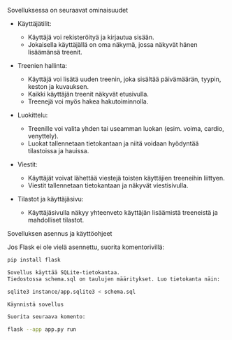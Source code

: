 Sovelluksessa on seuraavat ominaisuudet
- Käyttäjätilit:
  - Käyttäjä voi rekisteröityä ja kirjautua sisään.
  - Jokaisella käyttäjällä on oma näkymä, jossa näkyvät hänen lisäämänsä treenit.

- Treenien hallinta:
  - Käyttäjä voi lisätä uuden treenin, joka sisältää päivämäärän, tyypin, keston ja kuvauksen.
  - Kaikki käyttäjän treenit näkyvät etusivulla.
  - Treenejä voi myös hakea hakutoiminnolla.

- Luokittelu:
  - Treenille voi valita yhden tai useamman luokan (esim. voima, cardio, venyttely).
  - Luokat tallennetaan tietokantaan ja niitä voidaan hyödyntää tilastoissa ja hauissa.

- Viestit:
  - Käyttäjät voivat lähettää viestejä toisten käyttäjien treeneihin liittyen.
  - Viestit tallennetaan tietokantaan ja näkyvät viestisivulla.

- Tilastot ja käyttäjäsivu:
  - Käyttäjäsivulla näkyy yhteenveto käyttäjän lisäämistä treeneistä ja mahdolliset tilastot.

Sovelluksen asennus ja käyttöohjeet

Jos Flask ei ole vielä asennettu, suorita komentorivillä:

```bash
pip install flask

Sovellus käyttää SQLite-tietokantaa.
Tiedostossa schema.sql on taulujen määritykset. Luo tietokanta näin:

sqlite3 instance/app.sqlite3 < schema.sql

Käynnistä sovellus

Suorita seuraava komento:

flask --app app.py run
